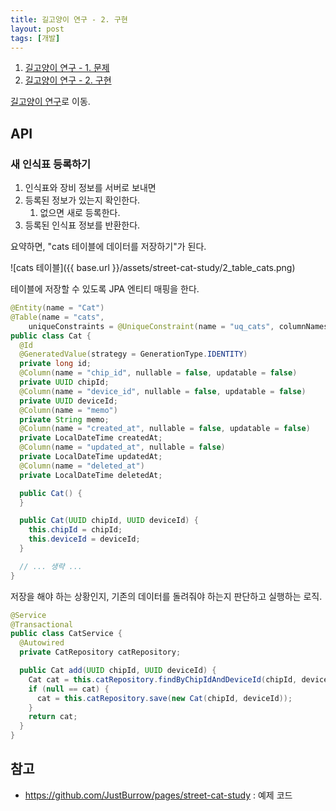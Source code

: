 ```yaml
---
title: 길고양이 연구 - 2. 구현
layout: post
tags: [개발]
---
```


1. [길고양이 연구 - 1. 문제](/2020/05/04/street-cat-study-1)
2. [길고양이 연구 - 2. 구현](/2020/05/10/street-cat-study-2)

[길고양이 연구](https://justburrow.gitbook.io/street-cat-study/)로 이동.

## API

### 새 인식표 등록하기

1. 인식표와 장비 정보를 서버로 보내면
2. 등록된 정보가 있는지 확인한다.
    1. 없으면 새로 등록한다.
3. 등록된 인식표 정보를 반환한다.

요약하면, "cats 테이블에 데이터를 저장하기"가 된다.

![cats 테이블]({{ base.url }}/assets/street-cat-study/2_table_cats.png)

테이블에 저장할 수 있도록 JPA 엔티티 매핑을 한다.
```java
@Entity(name = "Cat")
@Table(name = "cats",
    uniqueConstraints = @UniqueConstraint(name = "uq_cats", columnNames = {"chip_id", "device_id"}))
public class Cat {
  @Id
  @GeneratedValue(strategy = GenerationType.IDENTITY)
  private long id;
  @Column(name = "chip_id", nullable = false, updatable = false)
  private UUID chipId;
  @Column(name = "device_id", nullable = false, updatable = false)
  private UUID deviceId;
  @Column(name = "memo")
  private String memo;
  @Column(name = "created_at", nullable = false, updatable = false)
  private LocalDateTime createdAt;
  @Column(name = "updated_at", nullable = false)
  private LocalDateTime updatedAt;
  @Column(name = "deleted_at")
  private LocalDateTime deletedAt;

  public Cat() {
  }

  public Cat(UUID chipId, UUID deviceId) {
    this.chipId = chipId;
    this.deviceId = deviceId;
  }

  // ... 생략 ...
}
```

저장을 해야 하는 상황인지, 기존의 데이터를 돌려줘야 하는지 판단하고 실행하는 로직.
```java
@Service
@Transactional
public class CatService {
  @Autowired
  private CatRepository catRepository;

  public Cat add(UUID chipId, UUID deviceId) {
    Cat cat = this.catRepository.findByChipIdAndDeviceId(chipId, deviceId);
    if (null == cat) {
      cat = this.catRepository.save(new Cat(chipId, deviceId));
    }
    return cat;
  }
}
```

## 

## 참고

- https://github.com/JustBurrow/pages/street-cat-study : 예제 코드
